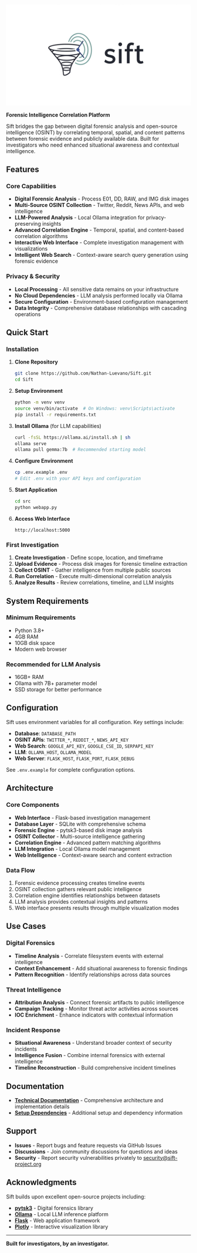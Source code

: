 
![Sift Logo](Sift.jpg)

**Forensic Intelligence Correlation Platform**

Sift bridges the gap between digital forensic analysis and open-source intelligence (OSINT) by correlating temporal, spatial, and content patterns between forensic evidence and publicly available data. Built for investigators who need enhanced situational awareness and contextual intelligence.

## Features

### Core Capabilities
- **Digital Forensic Analysis** - Process E01, DD, RAW, and IMG disk images
- **Multi-Source OSINT Collection** - Twitter, Reddit, News APIs, and web intelligence
- **LLM-Powered Analysis** - Local Ollama integration for privacy-preserving insights
- **Advanced Correlation Engine** - Temporal, spatial, and content-based correlation algorithms
- **Interactive Web Interface** - Complete investigation management with visualizations
- **Intelligent Web Search** - Context-aware search query generation using forensic evidence

### Privacy & Security
- **Local Processing** - All sensitive data remains on your infrastructure
- **No Cloud Dependencies** - LLM analysis performed locally via Ollama
- **Secure Configuration** - Environment-based configuration management
- **Data Integrity** - Comprehensive database relationships with cascading operations

## Quick Start

### Installation

1. **Clone Repository**
   ```bash
   git clone https://github.com/Nathan-Luevano/Sift.git
   cd Sift
   ```

2. **Setup Environment**
   ```bash
   python -m venv venv
   source venv/bin/activate  # On Windows: venv\Scripts\activate
   pip install -r requirements.txt
   ```

3. **Install Ollama** (for LLM capabilities)
   ```bash
   curl -fsSL https://ollama.ai/install.sh | sh
   ollama serve
   ollama pull gemma:7b  # Recommended starting model
   ```

4. **Configure Environment**
   ```bash
   cp .env.example .env
   # Edit .env with your API keys and configuration
   ```

5. **Start Application**
   ```bash
   cd src
   python webapp.py
   ```

6. **Access Web Interface**
   ```
   http://localhost:5000
   ```

### First Investigation

1. **Create Investigation** - Define scope, location, and timeframe
2. **Upload Evidence** - Process disk images for forensic timeline extraction
3. **Collect OSINT** - Gather intelligence from multiple public sources
4. **Run Correlation** - Execute multi-dimensional correlation analysis
5. **Analyze Results** - Review correlations, timeline, and LLM insights

## System Requirements

### Minimum Requirements
- Python 3.8+
- 4GB RAM
- 10GB disk space
- Modern web browser

### Recommended for LLM Analysis
- 16GB+ RAM
- Ollama with 7B+ parameter model
- SSD storage for better performance

## Configuration

Sift uses environment variables for all configuration. Key settings include:

- **Database**: `DATABASE_PATH`
- **OSINT APIs**: `TWITTER_*`, `REDDIT_*`, `NEWS_API_KEY`
- **Web Search**: `GOOGLE_API_KEY`, `GOOGLE_CSE_ID`, `SERPAPI_KEY`
- **LLM**: `OLLAMA_HOST`, `OLLAMA_MODEL`
- **Web Server**: `FLASK_HOST`, `FLASK_PORT`, `FLASK_DEBUG`

See `.env.example` for complete configuration options.

## Architecture

### Core Components
- **Web Interface** - Flask-based investigation management
- **Database Layer** - SQLite with comprehensive schema
- **Forensic Engine** - pytsk3-based disk image analysis
- **OSINT Collector** - Multi-source intelligence gathering
- **Correlation Engine** - Advanced pattern matching algorithms
- **LLM Integration** - Local Ollama model management
- **Web Intelligence** - Context-aware search and content extraction

### Data Flow
1. Forensic evidence processing creates timeline events
2. OSINT collection gathers relevant public intelligence  
3. Correlation engine identifies relationships between datasets
4. LLM analysis provides contextual insights and patterns
5. Web interface presents results through multiple visualization modes

## Use Cases

### Digital Forensics
- **Timeline Analysis** - Correlate filesystem events with external intelligence
- **Context Enhancement** - Add situational awareness to forensic findings
- **Pattern Recognition** - Identify relationships across data sources

### Threat Intelligence
- **Attribution Analysis** - Connect forensic artifacts to public intelligence
- **Campaign Tracking** - Monitor threat actor activities across sources
- **IOC Enrichment** - Enhance indicators with contextual information

### Incident Response
- **Situational Awareness** - Understand broader context of security incidents
- **Intelligence Fusion** - Combine internal forensics with external intelligence
- **Timeline Reconstruction** - Build comprehensive incident timelines

## Documentation

- **[Technical Documentation](TECHNICAL_DOCUMENTATION.md)** - Comprehensive architecture and implementation details
- **[Setup Dependencies](SETUP_DEPENDENCIES.md)** - Additional setup and dependency information


## Support

- **Issues** - Report bugs and feature requests via GitHub Issues
- **Discussions** - Join community discussions for questions and ideas
- **Security** - Report security vulnerabilities privately to security@sift-project.org

## Acknowledgments

Sift builds upon excellent open-source projects including:

- **[pytsk3](https://github.com/py4n6/pytsk)** - Digital forensics library
- **[Ollama](https://ollama.ai/)** - Local LLM inference platform
- **[Flask](https://flask.palletsprojects.com/)** - Web application framework
- **[Plotly](https://plotly.com/python/)** - Interactive visualization library

---

**Built for investigators, by an investigator.**
